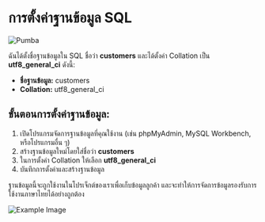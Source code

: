 # การตั้งค่าฐานข้อมูล SQL

![Pumba](https://preview.redd.it/nt63o3o9lxl71.jpg?auto=webp&s=14fa6f7b327b315eae5f031429c7f366bb36610b)

ฉันได้ตั้งชื่อฐานข้อมูลใน SQL ชื่อว่า **customers** และได้ตั้งค่า Collation เป็น **utf8_general_ci** ดังนี้:

- **ชื่อฐานข้อมูล:** customers
- **Collation:** utf8_general_ci

## ขั้นตอนการตั้งค่าฐานข้อมูล:

1. เปิดโปรแกรมจัดการฐานข้อมูลที่คุณใช้งาน (เช่น phpMyAdmin, MySQL Workbench, หรือโปรแกรมอื่น ๆ)
2. สร้างฐานข้อมูลใหม่โดยใส่ชื่อว่า **customers**
3. ในการตั้งค่า Collation ให้เลือก **utf8_general_ci**
4. บันทึกการตั้งค่าและสร้างฐานข้อมูล

ฐานข้อมูลนี้จะถูกใช้งานในโปรเจ็กต์ของเราเพื่อเก็บข้อมูลลูกค้า และจะทำให้การจัดการข้อมูลรองรับการใช้งานภาษาไทยได้อย่างถูกต้อง

![Example Image](https://preview.redd.it/pfo8dz19fpn61.jpg?width=1080&crop=smart&auto=webp&s=e3d85c7ed1d1499ef44c12c97a2b216e34ef370f)
